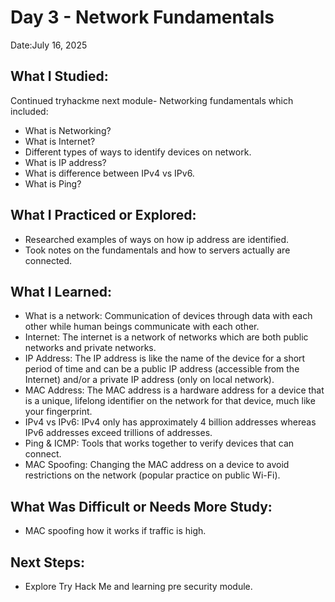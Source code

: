 
# Day 3 - Network Fundamentals
 Date:July 16, 2025

## What I Studied:  
Continued tryhackme next module- Networking fundamentals which included:
  - What is Networking?
  - What is Internet?   
  - Different types of ways to identify devices on network. 
  - What is IP address?
  - What is difference between IPv4 vs IPv6.
  - What is Ping?

## What I Practiced or Explored:  
- Researched examples of ways on how ip address are identified.  
- Took notes on the fundamentals and how to servers actually are connected.  

## What I Learned:  
- What is a network: Communication of devices through data with each other while human beings communicate with each other.
- Internet: The internet is a network of networks which are both public networks and private networks.
- IP Address: The IP address is like the name of the device for a short period of time and can be a public IP address (accessible from the Internet) and/or a private IP address (only on local network).
- MAC Address: The MAC address is a hardware address for a device that is a unique, lifelong identifier on the network for that device, much like your fingerprint.
- IPv4 vs IPv6: IPv4 only has approximately 4 billion addresses whereas IPv6 addresses exceed trillions of addresses.
- Ping & ICMP: Tools that works together to verify devices that can connect.
- MAC Spoofing: Changing the MAC address on a device to avoid restrictions on the network (popular practice on public Wi-Fi).

## What Was Difficult or Needs More Study:  
- MAC spoofing how it works if traffic is high.
  
## Next Steps:  
- Explore Try Hack Me and learning pre security module.
